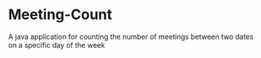 # Meeting-Count
A java application for counting the number of meetings between two dates on a specific day of the week
